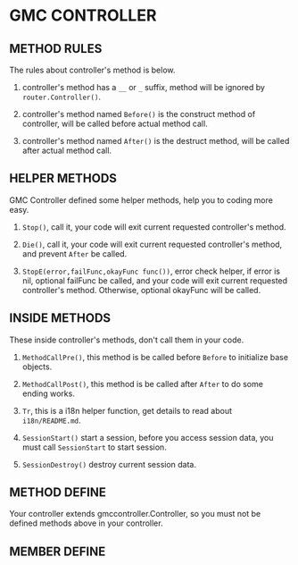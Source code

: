 # GMC CONTROLLER

## METHOD RULES

The rules about controller's method is below.

1. controller's method has a `__` or `_` suffix, method will be ignored by `router.Controller()`.

1. controller's method named `Before()` is the construct method of controller, will be called before actual method call.

1. controller's method named `After()` is the destruct method, will be called after actual method call.

## HELPER METHODS

GMC Controller defined some helper methods, help you to coding more easy.  

1. `Stop()`, call it, your code will exit current requested controller's method.

1. `Die()`, call it, your code will exit current requested controller's method, and prevent `After` be called.

1. `StopE(error,failFunc,okayFunc func())`, error check helper, if error is nil, optional failFunc be called, 
    and your code will exit current requested controller's method. Otherwise, optional okayFunc will be called.

## INSIDE METHODS

These inside controller's methods, don't call them in your code.

1. `MethodCallPre()`, this method is be called before `Before` to initialize base objects.

1. `MethodCallPost()`, this method is be called after `After` to do some ending works.

1. `Tr`, this is a i18n helper function, get details to read about `i18n/README.md`.

1. `SessionStart()` start a session, before you access session data, you must call `SessionStart` to start session.

1. `SessionDestroy()` destroy current session data.

## METHOD DEFINE

Your controller extends gmccontroller.Controller, so you must not be defined methods above in your controller.

## MEMBER DEFINE

